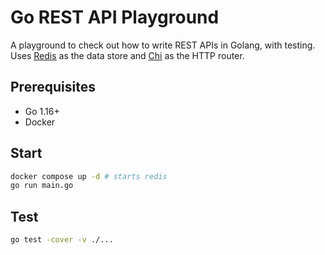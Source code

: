 # Go REST API Playground

A playground to check out how to write REST APIs in Golang, with testing. Uses [Redis](https://github.com/go-redis/redis) as the data store and [Chi](https://github.com/go-chi/chi) as the HTTP router.

## Prerequisites

- Go 1.16+
- Docker

## Start

```bash
docker compose up -d # starts redis
go run main.go
```

## Test

```bash
go test -cover -v ./...
```
